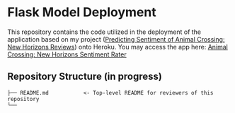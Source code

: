 # Flask Model Deployment

This repository contains the code utilized in the deployment of the application based on my project ([Predicting Sentiment of Animal Crossing: New Horizons Reviews](https://github.com/nancyho83/ACNH_Review_Sentiment)) onto Heroku. You may access the app here: [Animal Crossing: New Horizons Sentiment Rater](https://github.com/nancyho83/ACNH_Review_Sentiment)

## Repository Structure (in progress)

```
├── README.md           <- Top-level README for reviewers of this repository
└──
```